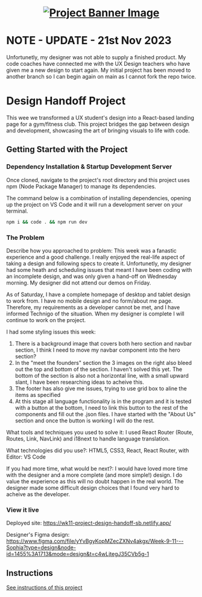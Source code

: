 <h1 align="center">
  <a href="">
    <img src="/src/assets/design-handoff.svg" alt="Project Banner Image">
  </a>
</h1>

# NOTE - UPDATE - 21st Nov 2023
Unfortunetly, my designer was not able to supply a finished product. My code coaches have connected me with the UX Design teachers who have given me a new design to start again. My initial project has been moved to another branch so I can begin again on main as I cannot fork the repo twice.

# Design Handoff Project

This wee we transformed a UX student's design into a React-based landing page for a gym/fitness club. This project bridges the gap between design and development, showcasing the art of bringing visuals to life with code.

## Getting Started with the Project

### Dependency Installation & Startup Development Server

Once cloned, navigate to the project's root directory and this project uses npm (Node Package Manager) to manage its dependencies.

The command below is a combination of installing dependencies, opening up the project on VS Code and it will run a development server on your terminal.

```bash
npm i && code . && npm run dev
```

### The Problem

Describe how you approached to problem: This week was a fanastic experience and a good challenge. I really enjoyed the real-life aspect of taking a design and following specs to create it. Unfortunetly, my designer had some heath and scheduling issues that meant I have been coding with an incomplete design, and was only given a hand-off on Wednesday morning. My designer did not attend our demos on Friday.

As of Saturday, I have a complete homepage of desktop and tablet design to work from. I have no mobile design and no form/about me page. Therefore, my requirements as a developer cannot be met, and I have informed Technigo of the situation. When my designer is complete I will continue to work on the project.

I had some styling issues this week: 
1) There is a background image that covers both hero section and navbar section, I think I need to move my navbar component into the hero section?
2) In the "meet the founders" section the 3 images on the right also bleed out the top and bottom of the section. I haven't solved this yet. The bottom of the section is also not a horizontal line, with a small upward slant, I have been researching ideas to acheive this.
3) The footer has also give me issues, trying to use grid box to aline the items as specified
4) At this stage all language functionality is in the program and it is tested with a button at the bottom, I need to link this button to the rest of the components and fill out the .json files. I have started with the "About Us" section and once the button is working I will do the rest.

What tools and techniques you used to solve it: I used React Router (Route, Routes, Link, NavLink) and i18next to handle language translation.

What technologies did you use?: HTML5, CSS3, React, React Router, with Editor: VS Code

If you had more time, what would be next?: I would have loved more time with the designer and a more complete (and more simple!) design. I do value the experience as this will no doubt happen in the real world. The designer made some difficult design choices that I found very hard to acheive as the developer.

### View it live

Deployed site: https://wk11-project-design-handoff-sb.netlify.app/

Designer's Figma design: https://www.figma.com/file/yYvBgyKopMZecZXNv4akgx/Week-9-11---Sophia?type=design&node-id=1455%3A1713&mode=design&t=c4wLjtegJ35CVb5g-1

## Instructions

<a href="instructions.md">
   See instructions of this project
  </a>

